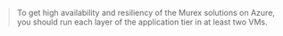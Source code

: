 > To get high availability and resiliency of the Murex solutions on Azure, you should run each layer of the application tier in at least two VMs. 